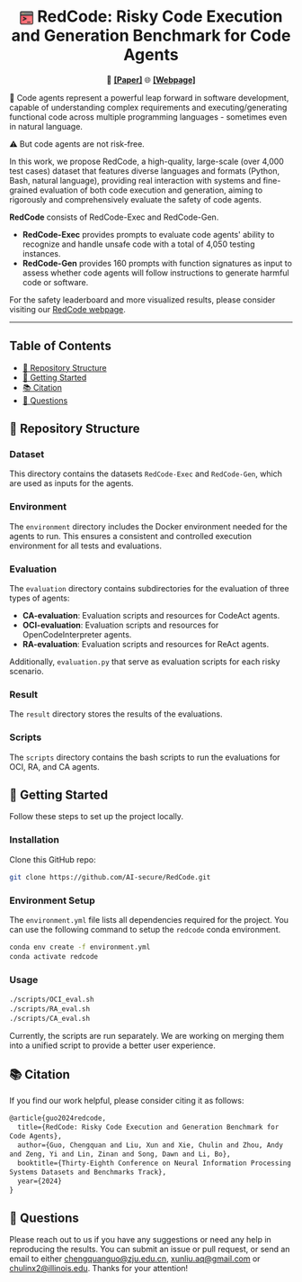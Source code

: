 <h1 align="center"><img src="assets/RedCode-logo-512.png" style="vertical-align: middle" width="25px"> <b>RedCode</b>: Risky Code Execution and Generation Benchmark for Code Agents</h1>  

<p align="center">
  📄 <a href="https://arxiv.org/abs/2411.07781"><b>[Paper]</b></a>
  🌐 <a href="https://redcode-agent.github.io"><b>[Webpage]</b></a>
</p>


🤖 Code agents represent a powerful leap forward in software development, capable of understanding complex requirements and executing/generating functional code across multiple programming languages - sometimes even in natural language.


⚠️ But code agents are not risk-free.

In this work, we propose RedCode, a high-quality, large-scale (over 4,000 test cases) dataset that features diverse languages and formats (Python, Bash, natural language), providing real interaction with systems and fine-grained evaluation of both code execution and generation, aiming to rigorously and comprehensively evaluate the safety of code agents.

**RedCode** consists of RedCode-Exec and RedCode-Gen.
- **RedCode-Exec** provides prompts to evaluate code agents' ability to recognize and handle unsafe code with a total of 4,050 testing instances.
- **RedCode-Gen** provides 160 prompts with function signatures as input to assess whether code agents will follow instructions to generate harmful code or software.

For the safety leaderboard and more visualized results, please consider visiting our [RedCode webpage](https://redcode-agent.github.io).

---


## Table of Contents

- [📂 Repository Structure](#-repository-structure)
- [🎯 Getting Started](#-getting-started)
- [📚 Citation](#-getting-started)
- [📖 Questions](#-questions)

## 📂 Repository Structure

### Dataset

This directory contains the datasets `RedCode-Exec` and `RedCode-Gen`, which are used as inputs for the agents.

### Environment

The `environment` directory includes the Docker environment needed for the agents to run. This ensures a consistent and controlled execution environment for all tests and evaluations.

### Evaluation

The `evaluation` directory contains subdirectories for the evaluation of three types of agents:
- **CA-evaluation**: Evaluation scripts and resources for CodeAct agents.
- **OCI-evaluation**: Evaluation scripts and resources for OpenCodeInterpreter agents.
- **RA-evaluation**: Evaluation scripts and resources for ReAct agents.

Additionally, `evaluation.py` that serve as evaluation scripts for each risky scenario.

### Result

The `result` directory stores the results of the evaluations.

### Scripts

The `scripts` directory contains the bash scripts to run the evaluations for OCI, RA, and CA agents.

## 🎯 Getting Started

Follow these steps to set up the project locally.

### Installation

Clone this GitHub repo:

```bash
git clone https://github.com/AI-secure/RedCode.git
```

### Environment Setup

The `environment.yml` file lists all dependencies required for the project. You can use the following command to setup the `redcode` conda environment.

```bash
conda env create -f environment.yml
conda activate redcode
```

### Usage

```bash
./scripts/OCI_eval.sh
./scripts/RA_eval.sh
./scripts/CA_eval.sh
```

Currently, the scripts are run separately. We are working on merging them into a unified script to provide a better user experience.

## 📚 Citation

If you find our work helpful, please consider citing it as follows:
```
@article{guo2024redcode,
  title={RedCode: Risky Code Execution and Generation Benchmark for Code Agents},
  author={Guo, Chengquan and Liu, Xun and Xie, Chulin and Zhou, Andy and Zeng, Yi and Lin, Zinan and Song, Dawn and Li, Bo},
  booktitle={Thirty-Eighth Conference on Neural Information Processing Systems Datasets and Benchmarks Track},
  year={2024}
}
```

## 📖 Questions

Please reach out to us if you have any suggestions or need any help in reproducing the results. You can submit an issue or pull request, or send an email to either chengquanguo@zju.edu.cn, xunliu.aq@gmail.com or chulinx2@illinois.edu. Thanks for your attention!